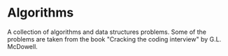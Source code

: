 # Algorithms
A collection of algorithms and data structures problems. Some of the problems are taken from the book "Cracking the coding interview" by G.L. McDowell.